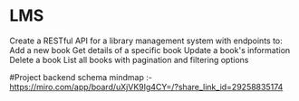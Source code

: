 # LMS
Create a RESTful API for a library management system with endpoints to: Add a new book Get details of a specific book Update a book's information Delete a book List all books with pagination and filtering options

#Project backend schema mindmap :- https://miro.com/app/board/uXjVK9Ig4CY=/?share_link_id=29258835174